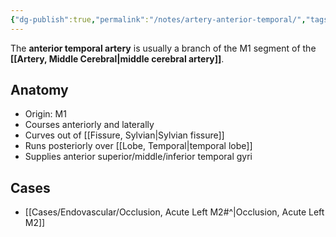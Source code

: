 ```yaml
---
{"dg-publish":true,"permalink":"/notes/artery-anterior-temporal/","tags":["anatomy","vessel","artery"],"created":"2023-05-24T03:17:40.000-07:00","updated":"2023-08-10T22:03:11.004-07:00"}
---
```



The **anterior temporal artery** is usually a branch of the M1 segment of the **[[Artery, Middle Cerebral\|middle cerebral artery]]**. 

## Anatomy

- Origin: M1
- Courses anteriorly and laterally
- Curves out of [[Fissure, Sylvian\|Sylvian fissure]]
- Runs posteriorly over [[Lobe, Temporal\|temporal lobe]]
- Supplies anterior superior/middle/inferior temporal gyri

## Cases
- [[Cases/Endovascular/Occlusion, Acute Left M2#^\|Occlusion, Acute Left M2]]
